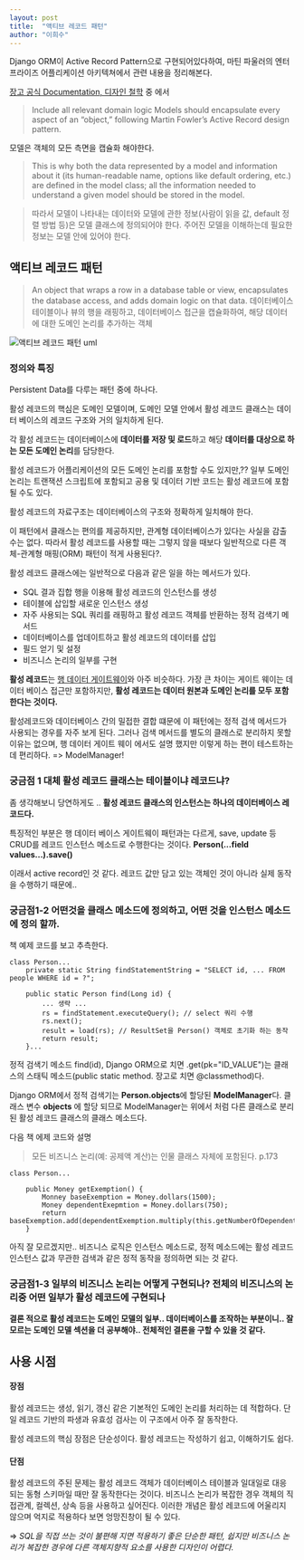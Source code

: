 ```yaml
---
layout: post
title:  "액티브 레코드 패턴"
author: "이희수"
---
```


Django ORM이 Active Record Pattern으로 구현되어있다하여, 마틴 파울러의 엔터프라이즈 어플리케이션 아키텍쳐에서 관련 내용을 정리해본다.

[장고 공식 Documentation, 디자인 철학](https://docs.djangoproject.com/en/2.2/misc/design-philosophies/#include-all-relevant-domain-logic) 중 에서

> Include all relevant domain logic
Models should encapsulate every aspect of an “object,” following Martin Fowler’s Active Record design pattern.

모델은 객체의 모든 측면을 캡슐화 해야한다.

> This is why both the data represented by a model and information about it (its human-readable name, options like default ordering, etc.) are defined in the model class; all the information needed to understand a given model should be stored in the model.

> 따라서 모델이 나타내는 데이터와 모델에 관한 정보(사람이 읽을 값, default 정렬 방법 등)은 모델 클래스에 정의되어야 한다. 주어진 모델을 이해하는데 필요한 정보는 모델 안에 있어야 한다.


## 액티브 레코드 패턴
> An object that wraps a row in a database table or view, encapsulates the database access, and adds domain logic on that data.
> 데이터베이스 테이블이나 뷰의 행을 래핑하고, 데이터베이스 접근을 캡슐화하여, 해당 데이터에 대한 도메인 논리를 추가하는 객체

![액티브 레코드 패턴 uml]({{site.url}}/assets/post_images/activeRecordSketch.gif )


### 정의와 특징
Persistent Data를 다루는 패턴 중에 하나다.

활성 레코드의 핵심은 도메인 모델이며, 도메인 모델 안에서 활성 레코드 클래스는 데이터 베이스의 레코드 구조와 거의 일치하게 된다.

각 활성 레코드는 데이터베이스에 **데이터를 저장 및 로드**하고 해당 **데이터를 대상으로 하는 모든 도메인 논리**를 담당한다.

활성 레코드가 어플리케이션의 모든 도메인 논리를 포함할 수도 있지만,?? 일부 도메인 논리는 트랜잭션 스크립트에 포함되고 공용 및 데이터 기반 코드는 활성 레코드에 포함될 수도 있다.

활성 레코드의 자료구조는 데이터베이스의 구조와 정확하게 일치해야 한다.

이 패턴에서 클래스는 편의를 제공하지만, 관계형 데이터베이스가 있다는 사실을 감출 수는 없다. 따라서 활성 레코드를 사용할 때는 그렇지 않을 때보다 일반적으로 다른 객체-관계형 매핑(ORM) 패턴이 적게 사용된다?.

활성 레코드 클래스에는 일반적으로 다음과 같은 일을 하는 메서드가 있다.

- SQL 결과 집합 행을 이용해 활성 레코드의 인스턴스를 생성
- 테이블에 삽입할 새로운 인스턴스 생성
- 자주 사용되는 SQL 쿼리를 래핑하고 활성 레코드 객체를 반환하는 정적 검색기 메서드
- 데이터베이스를 업데이트하고 활성 레코드의 데이터를 삽입
- 필드 얻기 및 설정
- 비즈니스 논리의 일부를 구현

**활성 레코드**는 [행 데이터 게이트웨이](https://martinfowler.com/eaaCatalog/rowDataGateway.html)와 아주 비슷하다. 가장 큰 차이는 게이트 웨이는 데이터 베이스 접근만 포함하지만, **활성 레코드는 데이터 원본과 도메인 논리를 모두 포함한다는 것이다.**

활성레코드와 데이터베이스 간의 밀접한 결합 떄문에 이 패턴에는 정적 검색 메서드가 사용되는 경우를 자주 보게 된다. 그러나 검색 메서드를 별도의 클래스로 분리하지 못할 이유는 없으며, 행 데이터 게이트 웨이 에서도 설명 했지만 이렇게 하는 편이 테스트하는 데 편리하다.
=> ModelManager!

### 궁금점 1 대체 활성 레코드 클래스는 테이블이냐 레코드냐?

좀 생각해보니 당연하게도 .. **활성 레코드 클래스의 인스턴스는 하나의 데이터베이스 레코드다.**

특징적인 부분은 행 데이터 베이스 게이트웨이 패턴과는 다르게, save, update 등 CRUD를 레코드 인스턴스 메소드로 수행한다는 것이다. **Person(...field values...).save()**

이래서 active record인 것 같다. 레코드 값만 담고 있는 객체인 것이 아니라 실제 동작을 수행하기 때문에..

### 궁금점1-2 어떤것을 클래스 메소드에 정의하고, 어떤 것을 인스턴스 메소드에 정의 할까.

책 예제 코드를 보고 추측한다.
```text
class Person...
    private static String findStatementString = "SELECT id, ... FROM people WHERE id = ?";

    public static Person find(Long id) {
        ... 생략 ...
        rs = findStatement.executeQuery(); // select 쿼리 수행
        rs.next();
        result = load(rs); // ResultSet을 Person() 객체로 초기화 하는 동작
        return result;
    }...
```

정적 검색기 메소드 find(id), Django ORM으로 치면 .get(pk="ID_VALUE")는 클래스의 스태틱 메소드(public static method. 장고로 치면 @classmethod)다.

Django ORM에서 정적 검색기는 **Person.objects**에 할당된 **ModelManager**다. 클래스 변수 **objects** 에 할당 되므로 ModelManager는 위에서 처럼 다른 클래스로 분리된 활성 레코드 클래스의 클래스 메소드다.

다음 책 에제 코드와 설명

> 모든 비즈니스 논리(예: 공제액 계산)는 인물 클래스 자체에 포함된다. p.173

```text
class Person...

    public Money getExemption() {
        Monney baseExemption = Money.dollars(1500);
        Money dependentExepmtion = Money.dollars(750);
        return baseExemption.add(dependentExemption.multiply(this.getNumberOfDependents()));
    }
```

아직 잘 모르겠지만.. 비즈니스 로직은 인스턴스 메소드로, 정적 메소드에는 활성 레코드 인스턴스 값과 무관한 검색과 같은 정적 동작을 정의하면 되는 것 같다.

### 궁금점1-3 일부의 비즈니스 논리는 어떻게 구현되나? 전체의 비즈니스의 논리중 어떤 일부가 활성 레코드에 구현되나
**결론 적으로 활성 레코드는 도메인 모델의 일부.. 데이터베이스를 조작하는 부분이니.. 잘 모르는 도메인 모델 섹션을 더 공부해야.. 전체적인 결론을 구할 수 있을 것 같다.**

## 사용 시점
#### 장점
활성 레코드는 생성, 읽기, 갱신 같은 기본적인 도메인 논리를 처리하는 데 적합하다. 단일 레코드 기반의 파생과 유효성 검사는 이 구조에서 아주 잘 동작한다.

활성 레코드의 핵심 장점은 단순성이다. 활성 레코드는 작성하기 쉽고, 이해하기도 쉽다.

#### 단점
활성 레코드의 주된 문제는 활성 레코드 객체가 데이터베이스 테이블과 일대일로 대응 되는 동형 스키마일 때만 잘 동작한다는 것이다. 비즈니스 논리가 복잡한 경우 객체의 직접관계, 컬렉션, 상속 등을 사용하고 싶어진다. 이러한 개념은 활성 레코드에 어울리지 않으며 억지로 적용하다 보면 엉망진창이 될 수 있다.

=> *SQL을 직접 쓰는 것이 불편해 지면 적용하기 좋은 단순한 패턴, 쉽지만 비즈니스 논리가 복잡한 경우에 다른 객체지향적 요소를 사용한 디자인이 어렵다.*


